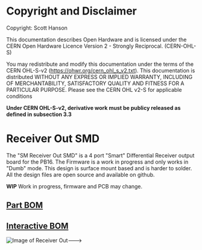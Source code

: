 # Copyright and Disclaimer
Copyright: Scott Hanson

This documentation describes Open Hardware and is licensed under the CERN Open Hardware Licence Version 2 - Strongly Reciprocal. (CERN-OHL-S)

You may redistribute and modify this documentation under the terms of the CERN OHL-S-v2 (https://ohwr.org/cern_ohl_s_v2.txt). This documentation is distributed WITHOUT ANY EXPRESS OR IMPLIED WARRANTY, INCLUDING OF MERCHANTABILITY, SATISFACTORY QUALITY AND FITNESS FOR A PARTICULAR PURPOSE. Please see the CERN OHL v2-S for applicable conditions

**Under CERN OHL-S-v2, derivative work must be publicy released as defined in subsection 3.3**

# Receiver Out SMD

The "SM Receiver Out SMD" is a 4 port "Smart" Differential Receiver output board for the PB16. The Firmware is a work in progress and only works in "Dumb" mode. This design is surface mount based and is harder to solder. All the design files are open source and available on github.

**WIP** Work in progress, firmware and PCB may change.

<!---To order PCBs upload the gerber.zip file to jlcpcb.com. Enable the SMD service, 'Receiver_Out_SMD.csv' is the SMD BOM and 'Receiver_Out-all-pos.csv' is the SMD CPL position file.
--->
## [Part BOM](https://github.com/computergeek1507/PB_16/raw/master/SM_Receiver_Out_SMD/Receiver_Out_BOM.ods)

## [Interactive BOM](https://computergeek1507.github.io/PB_16/SM_Receiver_Out_SMD/bom/ibom)

![Image of Receiver Out](https://github.com/computergeek1507/PB_16/raw/master/SM_Receiver_Out_SMD/Receiver_Out.png)--->

